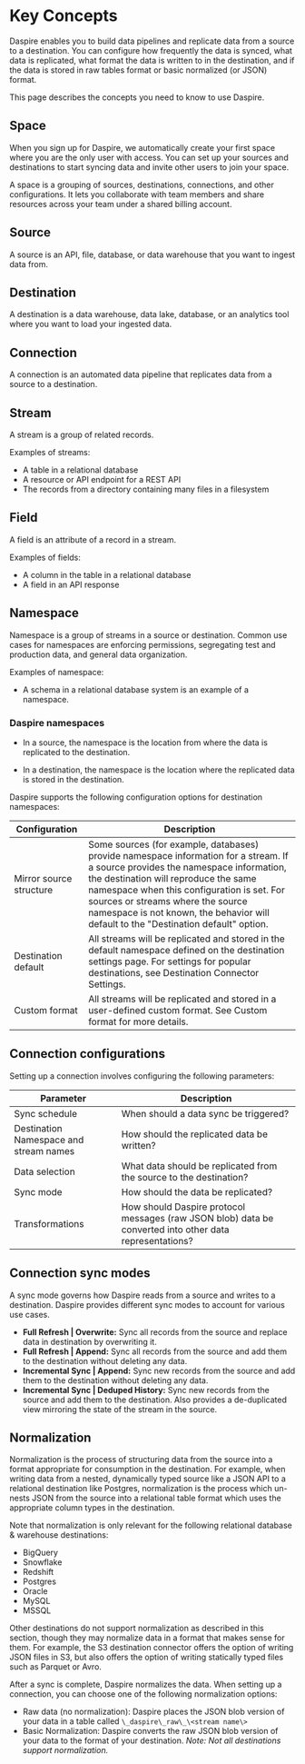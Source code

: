 # Key Concepts

Daspire enables you to build data pipelines and replicate data from a source to a destination. You can configure how frequently the data is synced, what data is replicated, what format the data is written to in the destination, and if the data is stored in raw tables format or basic normalized (or JSON) format.

This page describes the concepts you need to know to use Daspire.

## Space

When you sign up for Daspire, we automatically create your first space where you are the only user with access. You can set up your sources and destinations to start syncing data and invite other users to join your space.

A space is a grouping of sources, destinations, connections, and other configurations. It lets you collaborate with team members and share resources across your team under a shared billing account.

## Source

A source is an API, file, database, or data warehouse that you want to ingest data from.

## Destination

A destination is a data warehouse, data lake, database, or an analytics tool where you want to load your ingested data.

## Connection

A connection is an automated data pipeline that replicates data from a source to a destination.

## Stream

A stream is a group of related records.

Examples of streams:
* A table in a relational database
* A resource or API endpoint for a REST API
* The records from a directory containing many files in a filesystem

## Field

A field is an attribute of a record in a stream.

Examples of fields:
* A column in the table in a relational database
* A field in an API response

## Namespace

Namespace is a group of streams in a source or destination. Common use cases for namespaces are enforcing permissions, segregating test and production data, and general data organization.

Examples of namespace:
* A schema in a relational database system is an example of a namespace.

### Daspire namespaces

* In a source, the namespace is the location from where the data is replicated to the destination.

* In a destination, the namespace is the location where the replicated data is stored in the destination.

Daspire supports the following configuration options for destination namespaces:

| Configuration | Description |
| --- | --- |
| Mirror source structure | Some sources (for example, databases) provide namespace information for a stream. If a source provides the namespace information, the destination will reproduce the same namespace when this configuration is set. For sources or streams where the source namespace is not known, the behavior will default to the "Destination default" option. |
| Destination default | All streams will be replicated and stored in the default namespace defined on the destination settings page. For settings for popular destinations, see ​​Destination Connector Settings. |
| Custom format | All streams will be replicated and stored in a user-defined custom format. See Custom format for more details. |

## Connection configurations

Setting up a connection involves configuring the following parameters:

| Parameter | Description |
| --- | --- |
| Sync schedule | When should a data sync be triggered? |
| Destination Namespace and stream names | How should the replicated data be written? |
| Data selection | What data should be replicated from the source to the destination? |
| Sync mode | How should the data be replicated? |
| Transformations | How should Daspire protocol messages (raw JSON blob) data be converted into other data representations? |

## Connection sync modes

A sync mode governs how Daspire reads from a source and writes to a destination. Daspire provides different sync modes to account for various use cases.

* **Full Refresh | Overwrite:** Sync all records from the source and replace data in destination by overwriting it.
* **Full Refresh | Append:** Sync all records from the source and add them to the destination without deleting any data.
* **Incremental Sync | Append:** Sync new records from the source and add them to the destination without deleting any data.
* **Incremental Sync | Deduped History:** Sync new records from the source and add them to the destination. Also provides a de-duplicated view mirroring the state of the stream in the source.

## Normalization

Normalization is the process of structuring data from the source into a format appropriate for consumption in the destination. For example, when writing data from a nested, dynamically typed source like a JSON API to a relational destination like Postgres, normalization is the process which un-nests JSON from the source into a relational table format which uses the appropriate column types in the destination.

Note that normalization is only relevant for the following relational database & warehouse destinations:
* BigQuery
* Snowflake
* Redshift
* Postgres
* Oracle
* MySQL
* MSSQL

Other destinations do not support normalization as described in this section, though they may normalize data in a format that makes sense for them. For example, the S3 destination connector offers the option of writing JSON files in S3, but also offers the option of writing statically typed files such as Parquet or Avro.

After a sync is complete, Daspire normalizes the data. When setting up a connection, you can choose one of the following normalization options:

* Raw data (no normalization): Daspire places the JSON blob version of your data in a table called `\_daspire\_raw\_\<stream name\>`
* Basic Normalization: Daspire converts the raw JSON blob version of your data to the format of your destination. _Note: Not all destinations support normalization._